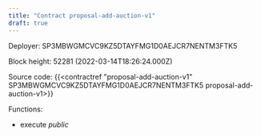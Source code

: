 ```yaml
---
title: "Contract proposal-add-auction-v1"
draft: true
---
```

Deployer: SP3MBWGMCVC9KZ5DTAYFMG1D0AEJCR7NENTM3FTK5


 



Block height: 52281 (2022-03-14T18:26:24.000Z)

Source code: {{<contractref "proposal-add-auction-v1" SP3MBWGMCVC9KZ5DTAYFMG1D0AEJCR7NENTM3FTK5 proposal-add-auction-v1>}}

Functions:

* execute _public_
